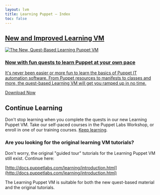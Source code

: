 ```yaml
---
layout: lvm
title: Learning Puppet — Index
toc: false
---
```


[pe_install]: /pe/latest/install_basic.html
[language_ref]: /puppet/latest/reference/lang_summary.html


<!-- LVM PROMO MARKUP -->
<section class="promo-lvm">
  <a href="http://puppetlabs.com/download-learning-vm">
    <h2>New and Improved Learning&nbsp;VM</h2>
    <div class="content">
      <img src="/learning/images/lvm_cover_docs.png" alt="The New, Quest-Based Learning Puppet VM" />
      <h3>Now with fun quests to learn Puppet at your own&nbsp;pace</h3>
      <p class="description">It's never been easier or more fun to learn the basics of Puppet IT automation software. From Puppet resources to manifests to classes and more, the quest-based Learning VM will get you ramped up in no time.</p>
      <p class="actions"><span class="button">Download Now</span></p>
    </div>
  </a>
</section>


## Continue Learning
Don't stop learning when you complete the quests in our new Learning Puppet VM. Take our self-paced courses in the Puppet Labs Workshop, or enroll in one of our training courses. [Keep learning](https://puppetlabs.com/learn).

### Are you looking for the original learning VM tutorials?
Don't worry, the original "guided tour" tutorials for the Learning Puppet VM still exist. 
Continue here: 

[http://docs.puppetlabs.com/learning/introduction.html](http://docs.puppetlabs.com/learning/introduction.html)

The Learning Puppet VM is suitable for both the new quest-based material and the original tutorials.

